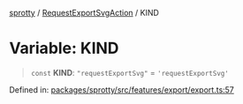 
[sprotty](../globals) / [RequestExportSvgAction](../Namespace.RequestExportSvgAction) / KIND

# Variable: KIND

> `const` **KIND**: `"requestExportSvg"` = `'requestExportSvg'`

Defined in: [packages/sprotty/src/features/export/export.ts:57](https://github.com/eclipse-sprotty/sprotty/blob/f9b2433481cc27a1ac0c92d525a92039ae7f6c76/packages/sprotty/src/features/export/export.ts#L57)
